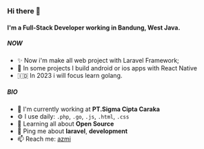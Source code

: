 ### Hi there 👋

#### I'm a Full-Stack Developer working in Bandung, West Java.

##### NOW

- ✨ Now i'm make all web project with Laravel Framework;
- 🤖 In some projects I build android or ios apps with React Native
- 🇮🇩 In 2023 i will focus learn golang.

##### BIO

- 🏢 I'm currently working at **PT.Sigma Cipta Caraka**
- ⚙️ I use daily: `.php`, `.go`, `.js`, `.html`, `.css`
- 🌱 Learning all about **Open Source**
- 💬 Ping me about **laravel**, **development**
- 📫 Reach me: [azmi](https://www.instagram.com/m.habibiazmi)
